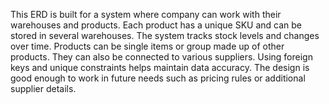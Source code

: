 This ERD is built for a system where company can work with their warehouses and products. Each product has a unique SKU and can be stored in several warehouses. The system tracks stock levels and changes over time. Products can be single items or group made up of other products. They can also be connected to various suppliers. Using foreign keys and unique constraints helps maintain data accuracy. The design is good enough to work in future needs such as pricing rules or additional supplier details.
